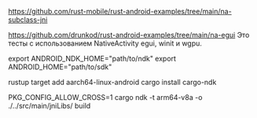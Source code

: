 https://github.com/rust-mobile/rust-android-examples/tree/main/na-subclass-jni

https://github.com/drunkod/rust-android-examples/tree/main/na-egui
Это тесты с использованием NativeActivity egui, winit и wgpu.


export ANDROID_NDK_HOME="path/to/ndk"
export ANDROID_HOME="path/to/sdk"

rustup target add aarch64-linux-android
cargo install cargo-ndk

[//]: # (cargo ndk -t arm64-v8a -o app/src/main/jniLibs/  build)
PKG_CONFIG_ALLOW_CROSS=1 cargo ndk -t arm64-v8a -o ./../src/main/jniLibs/  build
